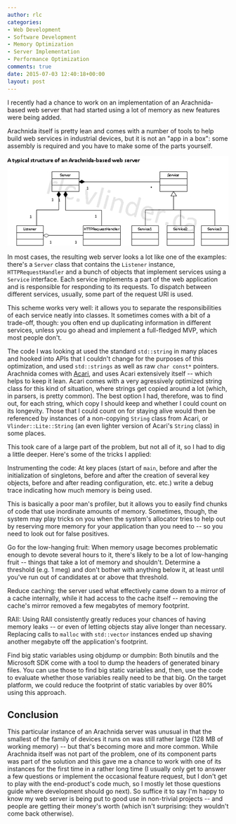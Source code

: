 ```yaml
---
author: rlc
categories:
- Web Development
- Software Development
- Memory Optimization
- Server Implementation
- Performance Optimization
comments: true
date: 2015-07-03 12:40:18+00:00
layout: post
---
```


I recently had a chance to work on an implementation of an Arachnida-based web server that had started using a lot of memory as new features were being added.

Arachnida itself is pretty lean and comes with a number of tools to help build web services in industrial devices, but it is not an "app in a box": some assembly is required and you have to make some of the parts yourself.

<!--more-->
<img src="/assets/2015/06/arachnida-based-web-server.png" alt="Structure of a typical Arachnida-based web server">

In most cases, the resulting web server looks a lot like one of the examples: there's a `Server` class that contains the `Listener` instance, `HTTPRequestHandler` and a bunch of objects that implement services using a `Service` interface. Each service implements a part of the web application and is responsible for responding to its requests. To dispatch between different services, usually, some part of the request URI is used.

This scheme works very well: it allows you to separate the responsibilities of each service neatly into classes. It sometimes comes with a bit of a trade-off, though: you often end up duplicating information in different services, unless you go ahead and implement a full-fledged MVP, which most people don't.

The code I was looking at used the standard `std::string` in many places and hooked into APIs that I couldn't change for the purposes of this optimization, and used `std::strings` as well as raw `char const*` pointers. Arachnida comes with [Acari](http://vlinder.ca/datasheet-acari2.pdf), and uses Acari extensively itself -- which helps to keep it lean. Acari comes with a very agressively optimized string class for this kind of situation, where strings get copied around a lot (which, in parsers, is pretty common). The best option I had, therefore, was to find out, for each string, which copy I should keep and whether I could count on its longevity. Those that I could count on for staying alive would then be referenced by instances of a non-copying `String` class from Acari, or `Vlinder::Lite::String` (an even lighter version of Acari's `String` class) in some places.

This took care of a large part of the problem, but not all of it, so I had to dig a little deeper. Here's some of the tricks I applied:

Instrumenting the code:
At key places (start of `main`, before and after the initialization of singletons, before and after the creation of several key objects, before and after reading configuration, etc. etc.) write a debug trace indicating how much memory is being used.

This is basically a poor man's profiler, but it allows you to easily find chunks of code that use inordinate amounts of memory. Sometimes, though, the system may play tricks on you when the system's allocator tries to help out by reserving more memory for your application than you need to -- so you need to look out for false positives.

Go for the low-hanging fruit:
When memory usage becomes problematic enough to devote several hours to it, there's likely to be a lot of low-hanging fruit -- things that take a lot of memory and shouldn't. Determine a threshold (e.g. 1 meg) and don't bother with anything below it, at least until you've run out of candidates at or above that threshold.

Reduce caching:
the server used what effectively came down to a mirror of a cache internally, while it had access to the cache itself -- removing the cache's mirror removed a few megabytes of memory footprint.

RAII:
Using RAII consistently greatly reduces your chances of having memory leaks -- or even of letting objects stay alive longer than necessary. Replacing calls to `malloc` with `std::vector` instances ended up shaving another megabyte off the application's footprint.

Find big static variables using objdump or dumpbin:
Both binutils and the Microsoft SDK come with a tool to dump the headers of generated binary files. You can use those to find big static variables and, then, use the code to evaluate whether those variables really need to be that big. On the target platform, we could reduce the footprint of static variables by over 80% using this approach.

## Conclusion

This particular instance of an Arachnida server was unusual in that the smallest of the family of devices it runs on was still rather large (128 MB of working memory) -- but that's becoming more and more common. While Arachnida itself was not part of the problem, one of its component parts was part of the solution and this gave me a chance to work with one of its instances for the first time in a rather long time (I usually only get to answer a few questions or implement the occasional feature request, but I don't get to play with the end-product's code much, so I mostly let those questions guide where development should go next). So suffice it to say I'm happy to know my web server is being put to good use in non-trivial projects -- and people are getting their money's worth (which isn't surprising: they wouldn't come back otherwise).